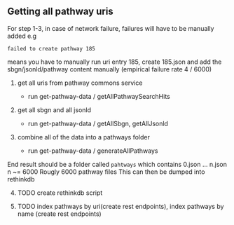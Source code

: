 ## Getting all pathway uris


For step 1-3, in case of network failure, failures will have to be manually added
e.g
```
failed to create pathway 185
```

means you have to manually run uri entry 185, create 185.json and add the sbgn/jsonld/pathway content manually (empirical failure rate 4 / 6000)

1. get all uris from pathway commons service
   - run get-pathway-data / getAllPathwaySearchHits

2. get all sbgn and all jsonld
   - run get-pathway-data / getAllSbgn, getAllJsonld

3. combine all of the data into a pathways folder
   - run get-pathway-data / generateAllPathways

End result should be a folder called ```pahtways``` which contains 0.json ... n.json n ~= 6000
Rougly 6000 pathway files
This can then be dumped into rethinkdb 

4. TODO create rethinkdb script

5. TODO index pathways by uri(create rest endpoints), index pathways by name (create rest endpoints) 